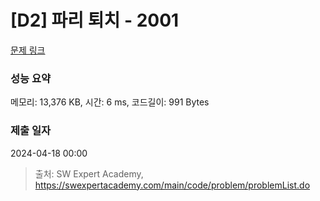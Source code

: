 # [D2] 파리 퇴치 - 2001 

[문제 링크](https://swexpertacademy.com/main/code/problem/problemDetail.do?contestProbId=AV5PzOCKAigDFAUq) 

### 성능 요약

메모리: 13,376 KB, 시간: 6 ms, 코드길이: 991 Bytes

### 제출 일자

2024-04-18 00:00



> 출처: SW Expert Academy, https://swexpertacademy.com/main/code/problem/problemList.do